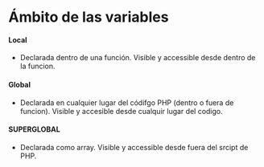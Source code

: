 # Ámbito de las variables
#### Local
  - Declarada dentro de una función. Visible y accessible desde dentro de la funcion.
#### Global
  - Declarada en cualquier lugar del códifgo PHP (dentro o fuera de funcion).
  Visible y accesible desde cualquir lugar del codigo.
#### SUPERGLOBAL
  - Declarada como array. Visible y accessible desde fuera del srcipt de PHP.
